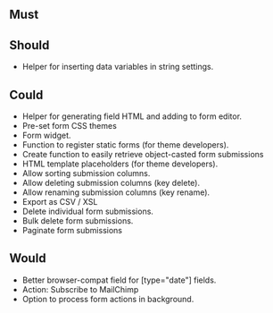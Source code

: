 ## Must

## Should
- Helper for inserting data variables in string settings.

## Could
- Helper for generating field HTML and adding to form editor.
- Pre-set form CSS themes
- Form widget.
- Function to register static forms (for theme developers).
- Create function to easily retrieve object-casted form submissions
- HTML template placeholders (for theme developers).
- Allow sorting submission columns.
- Allow deleting submission columns (key delete).
- Allow renaming submission columns (key rename).
- Export as CSV / XSL
- Delete individual form submissions.
- Bulk delete form submissions.
- Paginate form submissions

## Would
- Better browser-compat field for [type="date"] fields.
- Action: Subscribe to MailChimp
- Option to process form actions in background.